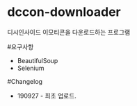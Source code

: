 # dccon-downloader
디시인사이드 이모티콘을 다운로드하는 프로그램

#요구사항
* BeautifulSoup
* Selenium

#Changelog
* 190927 - 최초 업로드.